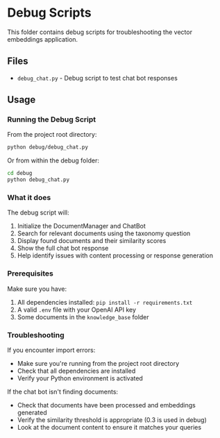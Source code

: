 # Debug Scripts

This folder contains debug scripts for troubleshooting the vector embeddings application.

## Files

- `debug_chat.py` - Debug script to test chat bot responses

## Usage

### Running the Debug Script

From the project root directory:

```bash
python debug/debug_chat.py
```

Or from within the debug folder:

```bash
cd debug
python debug_chat.py
```

### What it does

The debug script will:

1. Initialize the DocumentManager and ChatBot
2. Search for relevant documents using the taxonomy question
3. Display found documents and their similarity scores
4. Show the full chat bot response
5. Help identify issues with content processing or response generation

### Prerequisites

Make sure you have:

1. All dependencies installed: `pip install -r requirements.txt`
2. A valid `.env` file with your OpenAI API key
3. Some documents in the `knowledge_base` folder

### Troubleshooting

If you encounter import errors:

- Make sure you're running from the project root directory
- Check that all dependencies are installed
- Verify your Python environment is activated

If the chat bot isn't finding documents:

- Check that documents have been processed and embeddings generated
- Verify the similarity threshold is appropriate (0.3 is used in debug)
- Look at the document content to ensure it matches your queries
